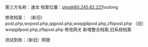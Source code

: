 第三方名称：速龙
档案位置：php@60.245.62.221\sulong

修改档案：
（新旧）post.php,wxpost.php,qqpost.php,wxqqjdpost.php,zfbpost.php
（旧）wxqqjdpost.php,zfbpost.php
修改网关
新增整合档案,旧系统档案

测试到账：（新旧）网银
